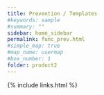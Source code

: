 ```yaml
---
title: Prevention / Templates
#keywords: sample
#summary: ""
sidebar: home_sidebar
permalink: func_prev.html
#simple_map: true
#map_name: usermap
#box_number: 1
folder: product2
---
```



{% include links.html %}
